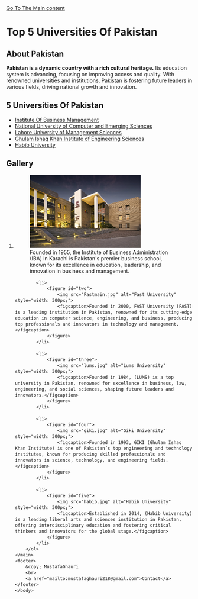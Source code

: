 <!DOCTYPE html>
<html lang="en">
<head>
    <meta charset="UTF-8">
    <meta name="viewport" content="width=device-width, initial-scale=1.0">
    <title>Top Universities Of Pakistan</title>
</head>
<body>
    <main>
        <a href="#main">Go To The Main content</a>
        <h1>Top 5 Universities Of Pakistan</h1>
        <div>
            <h2>About Pakistan</h2>
            <p><strong>Pakistan is a dynamic country with a rich cultural heritage.</strong> Its education system is advancing, focusing on improving access and quality. With renowned universities and institutions, Pakistan is fostering future leaders in various fields, driving national growth and innovation.</p>
        </div>
        <div>
            <h2 id="main">5 Universities Of Pakistan</h2>
        </div>
        <ul>
            <li><a href="https://www.iba.edu.pk/">Institute Of Business Management</a></li>
            <li><a href="https://khi.nu.edu.pk/"> National University of Computer and Emerging Sciences</a></li>
            <li><a href="https://lums.edu.pk/">Lahore University of Management Sciences</a></li>
            <li><a href="https://giki.edu.pk/">Ghulam Ishaq Khan Institute of Engineering Sciences</a></li>
            <li><a href="https://habib.edu.pk/">Habib University</a></li>
        </ul>
        <h2>Gallery</h2>
        <ol>
            <li>
                <figure id="one">
                    <img src="Iba.jpeg" alt="Iba University" style="width: 300px;">
                <figcaption>Founded in 1955, the Institute of Business Administration (IBA) in Karachi is Pakistan's premier business school, known for its excellence in education, leadership, and innovation in business and management.</figcaption> 
            </figure>
            </li>
    
            <li>
                <figure id="two">
                    <img src="Fastmain.jpg" alt="Fast University" style="width: 300px;">
                    <figcaption>Founded in 2000, FAST University (FAST) is a leading institution in Pakistan, renowned for its cutting-edge education in computer science, engineering, and business, producing top professionals and innovators in technology and management.</figcaption>
                </figure>
            </li>
            
            <li>
                <figure id="three">
                    <img src="lums.jpg" alt="Lums University" style="width: 300px;">
                    <figcaption>Founded in 1984, (LUMS) is a top university in Pakistan, renowned for excellence in business, law, engineering, and social sciences, shaping future leaders and innovators.</figcaption>
                </figure>
            </li>
            
            <li>
                <figure id="four">
                    <img src="giki.jpg" alt="Giki University" style="width: 300px;">
                    <figcaption>Founded in 1993, GIKI (Ghulam Ishaq Khan Institute) is one of Pakistan’s top engineering and technology institutes, known for producing skilled professionals and innovators in science, technology, and engineering fields.</figcaption>
                </figure>
            </li>
            
            <li>
                <figure id="five">
                    <img src="habib.jpg" alt="Habib University" style="width: 300px;">
                    <figcaption>Established in 2014, (Habib University) is a leading liberal arts and sciences institution in Pakistan, offering interdisciplinary education and fostering critical thinkers and innovators for the global stage.</figcaption>
                </figure>
            </li>
        </ol>
    </main>
    <footer>
        &copy; MustafaGhauri 
        <br>
        <a href="mailto:mustafaghauri218@gmail.com">Contact</a>
    </footer>
    </body>
</html>
